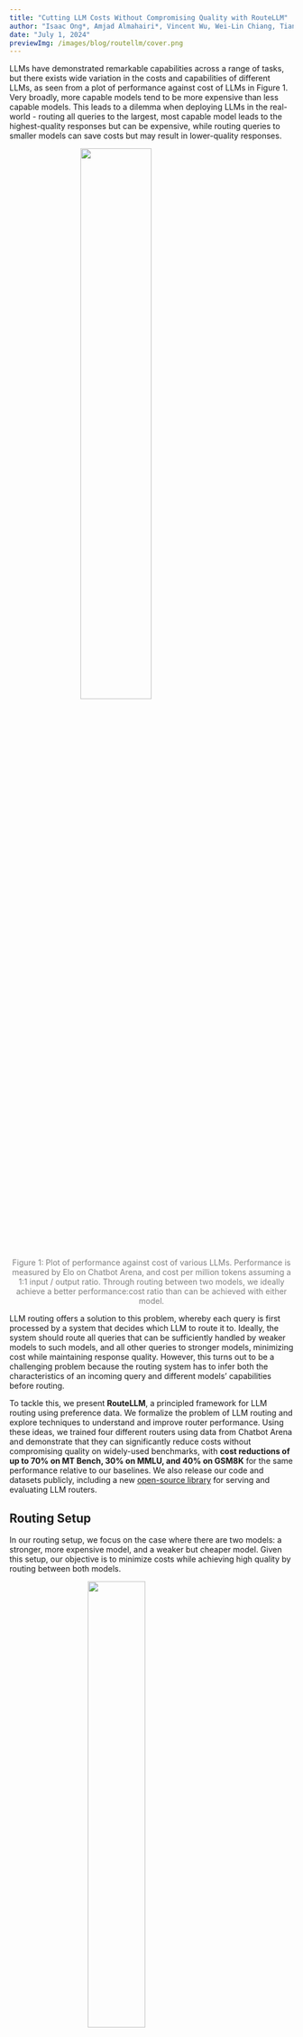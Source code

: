 ```yaml
---
title: "Cutting LLM Costs Without Compromising Quality with RouteLLM"
author: "Isaac Ong*, Amjad Almahairi*, Vincent Wu, Wei-Lin Chiang, Tianhao Wu, Joseph E. Gonzalez, M Waleed Kadous, Ion Stoica"
date: "July 1, 2024"
previewImg: /images/blog/routellm/cover.png
---
```


LLMs have demonstrated remarkable capabilities across a range of tasks, but there exists wide variation in the costs and capabilities of different LLMs, as seen from a plot of performance against cost of LLMs in Figure 1. Very broadly, more capable models tend to be more expensive than less capable models. This leads to a dilemma when deploying LLMs in the real-world - routing all queries to the largest, most capable model leads to the highest-quality responses but can be expensive, while routing queries to smaller models can save costs but may result in lower-quality responses.

<img src="/images/blog/routellm/main.png" style="display:block; margin-top: auto; margin-left: auto; margin-right: auto; margin-bottom: auto; width: 50%"></img>

<p style="color:gray; text-align: center;">Figure 1: Plot of performance against cost of various LLMs. Performance is measured by Elo on Chatbot Arena, and cost per million tokens assuming a 1:1 input / output ratio. Through routing between two models, we ideally achieve a better performance:cost ratio than can be achieved with either model.</p>

LLM routing offers a solution to this problem, whereby each query is first processed by a system that decides which LLM to route it to. Ideally, the system should route all queries that can be sufficiently handled by weaker models to such models, and all other queries to stronger models, minimizing cost while maintaining response quality. However, this turns out to be a challenging problem because the routing system has to infer both the characteristics of an incoming query and different models’ capabilities before routing.

To tackle this, we present **RouteLLM**, a principled framework for LLM routing using preference data. We formalize the problem of LLM routing and explore techniques to understand and improve router performance. Using these ideas, we trained four different routers using data from Chatbot Arena and demonstrate that they can significantly reduce costs without compromising quality on widely-used benchmarks, with **cost reductions of up to 70% on MT Bench, 30% on MMLU, and 40% on GSM8K** for the same performance relative to our baselines. We also release our code and datasets publicly, including a new [open-source library](https://github.com/lm-sys/RouteLLM) for serving and evaluating LLM routers.

## Routing Setup

In our routing setup, we focus on the case where there are two models: a stronger, more expensive model, and a weaker but cheaper model. Given this setup, our objective is to minimize costs while achieving high quality by routing between both models.

<img src="/images/blog/routellm/metrics.png" style="display:block; margin-top: auto; margin-left: auto; margin-right: auto; margin-bottom: auto; width: 45%"></img>


<p style="color:gray; text-align: center;">Figure 2: Random router performance on MT Bench</p>

This is best understood through Figure 2, which represents the performance of a router that randomly routes between the two models on MT Bench. Specifically here, we pick GPT-4 and Mixtral 8x7B as our strong / weak model pair, with their performance denoted by the red and grey dotted lines respectively. Similar to this, for any router, we can plot a graph of its performance against the number of the calls made to GPT-4 (which is representative of the cost incurred). Given this setup, our objective is then to minimize costs while achieving high quality responses i.e. we want to have a plot that has a greater area under the curve.

To train our routers, we use *preference data*, which each consists of a prompt and a comparison between the response quality of two models on that prompt i.e. this could be a win for the first model, a win for the second model, or a tie. Using preference data allows us to learn about the strengths and weaknesses of different models and how they relate to user queries, which we believe is effective for training routers. For our base dataset, we utilize data obtained from [Chatbot Arena](http://chat.lmsys.org) of approximately 80,000 battles between different models. We also investigate *data augmentation* to further improve routing performance by expanding the pool of data using both golden-label datasets and a LLM judge.

We trained four routers using a mix of preference data obtained from Chatbot Arena and data augmentation:
- A similarity-weighted (SW) ranking router that performs a “weighted Elo calculation” drawing inspiration from Chatbot Arena
- A matrix factorization model that learns a scoring function for how well a model can answer a prompt
- A BERT classifier that predicts which model can provide a better response for a prompt
- A causal LLM classifier that also predicts which model can provide a better response for a prompt

## Results

We evaluated these routers on three popular benchmarks: [MT Bench](https://arxiv.org/abs/2306.05685), [MMLU](https://arxiv.org/abs/2009.03300), and [GSM8K](https://arxiv.org/abs/2110.14168), presenting results for MT Bench and MMLU below. For evaluation, we route between `gpt-4-1106-preview` as our strong model and Mixtral 8x7B as our weak model. We use the random router from before as our baseline.

<br />
<figure style="text-align: center">
<img src="/images/blog/routellm/unaugmented-mt-bench.png" style="display:inline; margin-top: auto; margin-left: auto; margin-right: auto; margin-bottom: auto; width: 45%"></img>
<img src="/images/blog/routellm/augmented-mt-bench.png" style="display:inline; margin-top: auto; margin-left: auto; margin-right: auto; margin-bottom: auto; width: 45%"></img>
</figure>

<p style="color:gray; text-align: center;">Figure 3: Router performance on MT Bench (left) trained only on Arena data. (right) trained on Arena data augmented using a LLM judge.</p>

Figure 3 displays the performance of our routers on MT Bench. For routers trained only on the Arena dataset, we observe strong performance for both matrix factorization and SW ranking, with both routers performing better than the random router across all metrics. Notably, matrix factorization is able to achieve 50% of the performance gap between GPT-4 and Mixtral with an approximately 50% cost reduction as compared to the baseline.

We also augmented the Arena data using an LLM judge. Doing so leads to significant improvements across all routers when trained on this data. On this augmented dataset, matrix factorization is again the best-performing router, with the cost required to achieve 50% of the performance gap further halved, meaning that we are able to achieve the same performance as our random baseline with only about 25% of the cost.

<br />
<figure style="text-align: center">
<img src="/images/blog/routellm/unaugmented-mmlu.png" style="display:inline; margin-top: auto; margin-left: auto; margin-right: auto; margin-bottom: auto; width: 45%"></img>
<img src="/images/blog/routellm/augmented-mmlu.png" style="display:inline; margin-top: auto; margin-left: auto; margin-right: auto; margin-bottom: auto; width: 45%"></img>
</figure>


<p style="color:gray; text-align: center;">Figure 4: Router performance on MMLU (left) trained only on Arena data. (right) trained on Arena data augmented using golden-label data from the MMLU validation split.</p>

Conversely, on MMLU in Figure 4, all routers perform poorly at a near-random level when trained only on Arena dataset, which we attribute to most MMLU questions being out-of-distribution. However, augmenting the training dataset using golden-label data from the MMLU validation split leads to significant performance improvements across all routers, with our best router now requiring nearly 30% less cost relative to the baseline to achieve 50% of the performance gap between GPT-4 and Mixtral. Importantly, this golden-labeled dataset of approximately 1500 samples represents less than 2% of the overall training data, demonstrating the effectiveness of data augmentation even when the number of samples is small.

### Industry Benchmarks

<br />
<img src="/images/blog/routellm/indep-benchmarks.png" style="display:block; margin-top: auto; margin-left: auto; margin-right: auto; margin-bottom: auto; width: 45%"></img>

<p style="color:gray; text-align: center;">Figure 6: Comparison of our router against existing routing systems on MT Bench.</p>

In Figure 6, we also report the performance of our best-performing routers on MT Bench against [Unify AI](https://unify.ai/) and [Not Diamond](https://www.notdiamond.ai/notdiamond-0001), two existing LLM routing systems released by companies. Our routers demonstrate competitive performance, achieving the same performance as other available routers while being about 40% cheaper.

### Generalizing to Other Models

While we pick GPT-4 and Mixtral as representative strong and weak models for the above results, we also experiment with a different model pair to demonstrate the generalizability of our framework. Figure 7 shows the MT Bench results when we replace our model pair with Claude 3 Opus and Llama 3 8B. Importantly, we use the same routers without any retraining, and responses from Claude 3 Opus and Llama 3 8B are not present in the training data.

<br />
<img src="/images/blog/routellm/mt-bench-claude-llama.png" style="display:block; margin-top: auto; margin-left: auto; margin-right: auto; margin-bottom: auto; width: 45%"></img>

<p style="color:gray; text-align: center;">Figure 7: Router performance on MT Bench when routed to Claude 3 Opus and Llama 3 8B.</p>

Even when the model pair is replaced, we observe strong results across all existing routers on MT Bench, with performance comparable to our original model pair. These results suggest that our routers have learned some common characteristics of problems that can distinguish between strong and weak models, which generalize to new strong and weak model pairs without additional training.

## Conclusion

Our results demonstrate the ability of these routers to achieve significant cost savings while maintaining a high quality of responses across a variety of benchmarks. Our results also highlight the effectiveness of data augmentation and benchmark-dataset similarity scores in improving routing performance using only a small amount of data, offering a scalable path towards improving routing performance for real-world use cases.

Based on our learnings from this research, we have released an open-source framework for serving and evaluating routers on [GitHub](https://github.com/lm-sys/RouteLLM), which we believe is the first framework of its kind supporting LLM routers. We are also releasing all the routers and datasets we have trained on [HuggingFace](https://huggingface.co/routellm) for public use.

We are excited to see what you build on top of this! Please let us know if you face any issues or have any suggestions. For the full details, please refer to our [arXiv](https://arxiv.org/abs/2406.18665) paper.

## Acknowledgements
				
We are grateful to Tyler Griggs for his valuable feedback on this post.
			
## Citations

```
@misc{ong2024routellmlearningroutellms,
      title={RouteLLM: Learning to Route LLMs with Preference Data}, 
      author={Isaac Ong and Amjad Almahairi and Vincent Wu and Wei-Lin Chiang and Tianhao Wu and Joseph E. Gonzalez and M Waleed Kadous and Ion Stoica},
      year={2024},
      eprint={2406.18665},
      archivePrefix={arXiv},
      primaryClass={cs.LG},
      url={https://arxiv.org/abs/2406.18665}, 
}

@misc{chiang2024chatbot,
    title={Chatbot Arena: An Open Platform for Evaluating LLMs by Human Preference},
    author={Wei-Lin Chiang and Lianmin Zheng and Ying Sheng and Anastasios Nikolas Angelopoulos and Tianle Li and Dacheng Li and Hao Zhang and Banghua Zhu and Michael Jordan and Joseph E. Gonzalez and Ion Stoica},
    year={2024},
    eprint={2403.04132},
    archivePrefix={arXiv},
    primaryClass={cs.AI}
}

@misc{ding2024hybridllmcostefficientqualityaware,
      title={Hybrid LLM: Cost-Efficient and Quality-Aware Query Routing}, 
      author={Dujian Ding and Ankur Mallick and Chi Wang and Robert Sim and Subhabrata Mukherjee and Victor Ruhle and Laks V. S. Lakshmanan and Ahmed Hassan Awadallah},
      year={2024},
      eprint={2404.14618},
      archivePrefix={arXiv},
      primaryClass={cs.LG},
      url={https://arxiv.org/abs/2404.14618}, 
}
```
